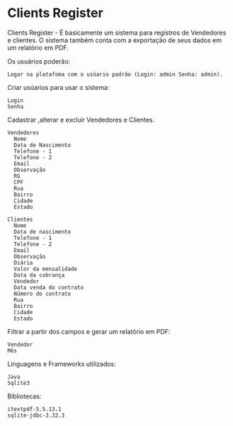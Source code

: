 # Clients Register

Clients Register - É basicamente um sistema para registros de Vendedores e clientes. O sistema também conta com a exportação de seus dados em um relatório em PDF.

Os usuários poderão:
    
    Logar na platafoma com o usúario padrão (Login: admin Senha: admin).
  
  Criar usúarios para usar o sistema:
  
    Login
    Senha
    
  Cadastrar ,alterar e excluir Vendedores e Clientes.
  
    Vendedores
      Nome
      Data de Nascimento
      Telefone - 1
      Telefone - 2
      Email
      Observação
      RG
      CPF
      Rua
      Bairro
      Cidade
      Estado
    
    Clientes
      Nome
      Data de nascimento
      Telefone - 1
      Telefone - 2
      Email
      Observação
      Diária
      Valor da mensalidade
      Data da cobrança
      Vendedor
      Data venda do contrato
      Número do contrato
      Rua
      Bairro
      Cidade
      Estado
      
Filtrar a partir dos campos e gerar um relatório em PDF:

    Vendedor
    Mês

Linguagens e Frameworks utilizados:

    Java
    Sqlite3
  
Bibliotecas:

    itextpdf-5.5.13.1
    sqlite-jdbc-3.32.3
      
    
      
